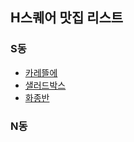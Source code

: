 ## H스퀘어 맛집 리스트 

### S동
- [카레뜰에](./S동/카레뜰에.md)
- [샐러드박스](./S동/샐러드박스.md)
- [화종반](./S동/화종반.md) 
### N동 

